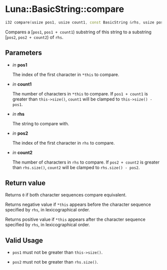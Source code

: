 # Luna::BasicString::compare

```c++
i32 compare(usize pos1, usize count1, const BasicString &rhs, usize pos2, usize count2=npos) const
```

Compares a [`pos1`, `pos1 + count1`) substring of this string to a substring [`pos2`, `pos2 + count2`) of `rhs`. 



## Parameters
* *in* **pos1**

    The index of the first character in `*this` to compare. 

* *in* **count1**

    The number of characters in `*this` to compare. If `pos1 + count1` is greater than `this->size()`, `count1` will be clamped to `this->size() - pos1`. 

* *in* **rhs**

    The string to compare with. 

* *in* **pos2**

    The index of the first character in `rhs` to compare. 

* *in* **count2**

    The number of characters in `rhs` to compare. If `pos2 + count2` is greater than `rhs.size()`, `count2` will be clamped to `rhs.size() - pos2`. 

## Return value
Returns `0` if both character sequences compare equivalent.


Returns negative value if `*this` appears before the character sequence specified by `rhs`, in lexicographical order.

Returns positive value if `*this` appears after the character sequence specified by `rhs`, in lexicographical order. 

## Valid Usage
* `pos1` must not be greater than `this->size()`.

* `pos2` must not be greater than `rhs.size()`. 

